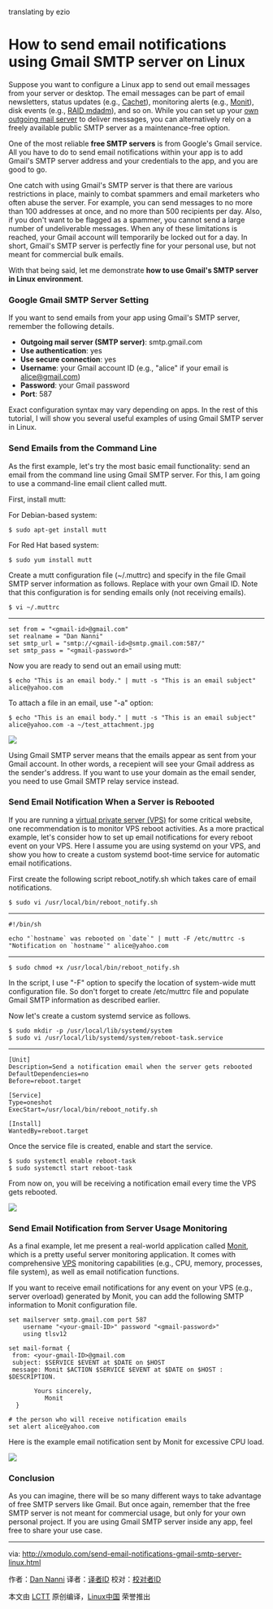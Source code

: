 translating by ezio

How to send email notifications using Gmail SMTP server on Linux
================================================================================
Suppose you want to configure a Linux app to send out email messages from your server or desktop. The email messages can be part of email newsletters, status updates (e.g., [Cachet][1]), monitoring alerts (e.g., [Monit][2]), disk events (e.g., [RAID mdadm][3]), and so on. While you can set up your [own outgoing mail server][4] to deliver messages, you can alternatively rely on a freely available public SMTP server as a maintenance-free option.

One of the most reliable **free SMTP servers** is from Google's Gmail service. All you have to do to send email notifications within your app is to add Gmail's SMTP server address and your credentials to the app, and you are good to go.

One catch with using Gmail's SMTP server is that there are various restrictions in place, mainly to combat spammers and email marketers who often abuse the server. For example, you can send messages to no more than 100 addresses at once, and no more than 500 recipients per day. Also, if you don't want to be flagged as a spammer, you cannot send a large number of undeliverable messages. When any of these limitations is reached, your Gmail account will temporarily be locked out for a day. In short, Gmail's SMTP server is perfectly fine for your personal use, but not meant for commercial bulk emails.

With that being said, let me demonstrate **how to use Gmail's SMTP server in Linux environment**.

### Google Gmail SMTP Server Setting ###

If you want to send emails from your app using Gmail's SMTP server, remember the following details.

- **Outgoing mail server (SMTP server)**: smtp.gmail.com
- **Use authentication**: yes
- **Use secure connection**: yes
- **Username**: your Gmail account ID (e.g., "alice" if your email is alice@gmail.com)
- **Password**: your Gmail password
- **Port**: 587

Exact configuration syntax may vary depending on apps. In the rest of this tutorial, I will show you several useful examples of using Gmail SMTP server in Linux.

### Send Emails from the Command Line ###

As the first example, let's try the most basic email functionality: send an email from the command line using Gmail SMTP server. For this, I am going to use a command-line email client called mutt.

First, install mutt:

For Debian-based system:

    $ sudo apt-get install mutt

For Red Hat based system:

    $ sudo yum install mutt

Create a mutt configuration file (~/.muttrc) and specify in the file Gmail SMTP server information as follows. Replace <gmail-id> with your own Gmail ID. Note that this configuration is for sending emails only (not receiving emails).

    $ vi ~/.muttrc

----------

    set from = "<gmail-id>@gmail.com"
    set realname = "Dan Nanni"
    set smtp_url = "smtp://<gmail-id>@smtp.gmail.com:587/"
    set smtp_pass = "<gmail-password>"

Now you are ready to send out an email using mutt:

    $ echo "This is an email body." | mutt -s "This is an email subject" alice@yahoo.com

To attach a file in an email, use "-a" option:

    $ echo "This is an email body." | mutt -s "This is an email subject" alice@yahoo.com -a ~/test_attachment.jpg

![](https://c1.staticflickr.com/1/770/22239850784_5fb0988075_c.jpg)

Using Gmail SMTP server means that the emails appear as sent from your Gmail account. In other words, a recepient will see your Gmail address as the sender's address. If you want to use your domain as the email sender, you need to use Gmail SMTP relay service instead.

### Send Email Notification When a Server is Rebooted ###

If you are running a [virtual private server (VPS)][5] for some critical website, one recommendation is to monitor VPS reboot activities. As a more practical example, let's consider how to set up email notifications for every reboot event on your VPS. Here I assume you are using systemd on your VPS, and show you how to create a custom systemd boot-time service for automatic email notifications.

First create the following script reboot_notify.sh which takes care of email notifications.

    $ sudo vi /usr/local/bin/reboot_notify.sh

----------

    #!/bin/sh
    
    echo "`hostname` was rebooted on `date`" | mutt -F /etc/muttrc -s "Notification on `hostname`" alice@yahoo.com

----------

    $ sudo chmod +x /usr/local/bin/reboot_notify.sh

In the script, I use "-F" option to specify the location of system-wide mutt configuration file. So don't forget to create /etc/muttrc file and populate Gmail SMTP information as described earlier.

Now let's create a custom systemd service as follows.

    $ sudo mkdir -p /usr/local/lib/systemd/system
    $ sudo vi /usr/local/lib/systemd/system/reboot-task.service

----------

    [Unit]
    Description=Send a notification email when the server gets rebooted
    DefaultDependencies=no
    Before=reboot.target
     
    [Service]
    Type=oneshot
    ExecStart=/usr/local/bin/reboot_notify.sh
     
    [Install]
    WantedBy=reboot.target

Once the service file is created, enable and start the service.

    $ sudo systemctl enable reboot-task
    $ sudo systemctl start reboot-task

From now on, you will be receiving a notification email every time the VPS gets rebooted.

![](https://c1.staticflickr.com/1/608/22241452923_2ace9cde2e_c.jpg)

### Send Email Notification from Server Usage Monitoring ###

As a final example, let me present a real-world application called [Monit][6], which is a pretty useful server monitoring application. It comes with comprehensive [VPS][7] monitoring capabilities (e.g., CPU, memory, processes, file system), as well as email notification functions.

If you want to receive email notifications for any event on your VPS (e.g., server overload) generated by Monit, you can add the following SMTP information to Monit configuration file.

    set mailserver smtp.gmail.com port 587
        username "<your-gmail-ID>" password "<gmail-password>"
        using tlsv12
     
    set mail-format {
     from: <your-gmail-ID>@gmail.com
     subject: $SERVICE $EVENT at $DATE on $HOST
     message: Monit $ACTION $SERVICE $EVENT at $DATE on $HOST : $DESCRIPTION.
     
           Yours sincerely,
              Monit
      }
     
    # the person who will receive notification emails
    set alert alice@yahoo.com

Here is the example email notification sent by Monit for excessive CPU load.

![](https://c1.staticflickr.com/1/566/22873764251_8fe66bfd16_c.jpg)

### Conclusion ###

As you can imagine, there will be so many different ways to take advantage of free SMTP servers like Gmail. But once again, remember that the free SMTP server is not meant for commercial usage, but only for your own personal project. If you are using Gmail SMTP server inside any app, feel free to share your use case.

--------------------------------------------------------------------------------

via: http://xmodulo.com/send-email-notifications-gmail-smtp-server-linux.html

作者：[Dan Nanni][a]
译者：[译者ID](https://github.com/译者ID)
校对：[校对者ID](https://github.com/校对者ID)

本文由 [LCTT](https://github.com/LCTT/TranslateProject) 原创编译，[Linux中国](https://linux.cn/) 荣誉推出

[a]:http://xmodulo.com/author/nanni
[1]:http://xmodulo.com/setup-system-status-page.html
[2]:http://xmodulo.com/server-monitoring-system-monit.html
[3]:http://xmodulo.com/create-software-raid1-array-mdadm-linux.html
[4]:http://xmodulo.com/mail-server-ubuntu-debian.html
[5]:http://xmodulo.com/go/digitalocean
[6]:http://xmodulo.com/server-monitoring-system-monit.html
[7]:http://xmodulo.com/go/digitalocean
